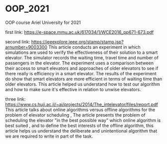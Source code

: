 # OOP_2021
OOP course Ariel University for 2021


first link: https://e-space.mmu.ac.uk/617034/1/WCE2016_pp671-673.pdf





second link: https://ieeexplore.ieee.org/stamp/stamp.jsp?arnumber=9003300 
This article conducts an experiment in which simulations are used to verify the effectiveness of their solution to a smart elevator. 
The simulator records the waiting time, travel time and number of passengers in the elevator. 
The experiment uses a comparison between their access to smart elevators and approaches of older elevators to see if there really is efficiency in a smart elevator. 
The results of the experiment do show that smart elevators are more efficient in terms of waiting time than older elevators. 
This article helped us understand how to test our algorithm and how to make sure it's effective in relation to unwise elevators.


three link: https://www.cs.huji.ac.il/~ai/projects/2014/The_intelevator/files/report.pdf
This article talks about online algorithms versus offline algorithms for the problem of elevator scheduling ,
The article presents the problem of scheduling the elevator "in the best possible way" which online algorithm is best suited ,
and to define the best interests of the offline algorithm, 
this article helps us understand the deliberate and unintentional algorithm that we are required to write in part of the task.
